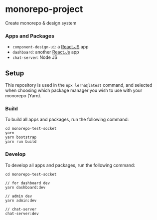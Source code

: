 # monorepo-project

Create monorepo &amp; design system

### Apps and Packages

- `component-design-ui`: a [React.JS]() app
- `dashboard`: another [React.Js]() app
- `chat-server`: Node JS

## Setup

This repository is used in the `npx lerna@latest` command, and selected when choosing which package manager you wish to use with your monorepo (Yarn).

### Build

To build all apps and packages, run the following command:

```
cd monorepo-test-socket
yarn
yarn bootstrap
yarn run build
```

### Develop

To develop all apps and packages, run the following command:

```
cd monorepo-test-socket

// for dashboard dev
yarn dashboard:dev

// admin dev
yarn admin:dev

// chat-server
chat-server:dev
```
